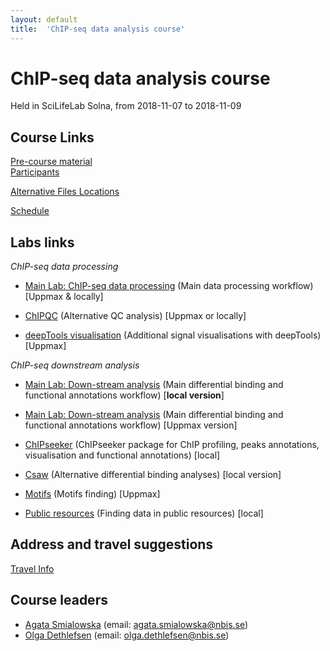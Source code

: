 ```yaml
---
layout: default
title:  'ChIP-seq data analysis course'
---
```


# ChIP-seq data analysis course
Held in SciLifeLab Solna, from 2018-11-07 to 2018-11-09

## Course Links
[Pre-course material](precourse)   
[Participants](admin/Participants/participants.pdf)


[Alternative Files Locations](box)  

[Schedule](schedule)  

## Labs links

*ChIP-seq data processing*
* [Main Lab: ChIP-seq data processing](labs/lab-processing) (Main data processing workflow) [Uppmax & locally]

* [ChIPQC](labs/lab-chipqc) (Alternative QC analysis) [Uppmax or locally]
* [deepTools visualisation](labs/lab-vis) (Additional signal visualisations with deepTools) [Uppmax]

*ChIP-seq downstream analysis*
* [Main Lab: Down-stream analysis](labs/lab-diffBinding-local) (Main differential binding and functional annotations workflow) [**local version**]
* [Main Lab: Down-stream analysis](labs/lab-diffBinding-remote) (Main differential binding and functional annotations workflow) [Uppmax version]

* [ChIPseeker](labs/lab-ChIPseeker) (ChIPseeker package for ChIP profiling, peaks annotations, visualisation and functional annotations) [local]
* [Csaw](labs/lab-csaw) (Alternative differential binding analyses) [local version]
* [Motifs](labs/lab-motifs) (Motifs finding) [Uppmax]
* [Public resources](labs/lab-public-resources) (Finding data in public resources) [local]

## Address and travel suggestions
[Travel Info](travel)  

## Course leaders
* [Agata Smialowska](http://nbis.se/about/staff/agata-smialowska/) (email: agata.smialowska@nbis.se)
* [Olga Dethlefsen](http://nbis.se/about/staff/olga-dethlefsen/) (email: olga.dethlefsen@nbis.se)
